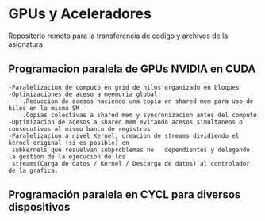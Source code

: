 # GPUs y Aceleradores
Repositorio remoto para la transferencia de codigo y archivos de la asignatura 

## Programacion paralela de GPUs NVIDIA en CUDA
    -Paralelizacion de computo en grid de hilos organizado en bloques
    -Optimizaciones de aceso a meemoria global:
        .Reduccion de acesos haciendo una copia en shared mem para uso de hilos en la misma SM
        .Copias colectivas a shared mem y syncronizacion antes del computo
    -Optimizacion de acesos a shared mem evitando acesos simultaneos o consecutivos al mismo banco de registros
    -Paralelizacion a nivel Kernel, creacion de streams dividiendo el kernel original (si es posible) en
     subkernels que resuelvan subproblemas no   dependientes y delegando la gestion de la ejecucion de los
     streams(Carga de datos / Kernel / Descarga de datos) al controlador de la grafica.

## Programación paralela en CYCL para diversos dispositivos